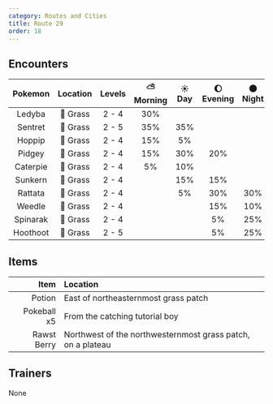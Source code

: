 ```yaml
---
category: Routes and Cities
title: Route 29
order: 18
---
```

## Encounters

| Pokemon | Location | Levels | ⛅ Morning | ☀️ Day | 🌔 Evening | 🌑 Night |
|:---:|:---:|:---:|:---:|:---:|:---:|:---:|
| Ledyba | 🌱 Grass | 2 - 4 | 30% |  |  |  |
| Sentret | 🌱 Grass | 2 - 5 | 35% | 35% |  |  |
| Hoppip | 🌱 Grass | 2 - 4 | 15% | 5% |  |  |
| Pidgey | 🌱 Grass | 2 - 4 | 15% | 30% | 20% |  |
| Caterpie | 🌱 Grass | 2 - 4 | 5% | 10% |  |  |
| Sunkern | 🌱 Grass | 2 - 4 |  | 15% | 15% |  |
| Rattata | 🌱 Grass | 2 - 4 |  | 5% | 30% | 30% |
| Weedle | 🌱 Grass | 2 - 4 |  |  | 15% | 10% |
| Spinarak | 🌱 Grass | 2 - 4 |  |  | 5% | 25% |
| Hoothoot | 🌱 Grass | 2 - 5 |  |  | 5% | 25% |

## Items

| Item | Location |
|---:|:---|
| Potion | East of northeasternmost grass patch |
| Pokeball x5 | From the catching tutorial boy |
| Rawst Berry | Northwest of the northwesternmost grass patch, on a plateau |

## Trainers
None
